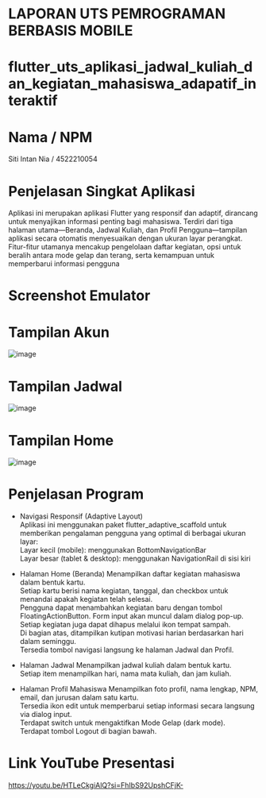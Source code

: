 # LAPORAN UTS PEMROGRAMAN BERBASIS MOBILE
# flutter_uts_aplikasi_jadwal_kuliah_dan_kegiatan_mahasiswa_adapatif_interaktif
# Nama / NPM  
Siti Intan Nia / 4522210054
# Penjelasan Singkat Aplikasi
Aplikasi ini merupakan aplikasi Flutter yang responsif dan adaptif, dirancang untuk menyajikan informasi penting bagi mahasiswa. Terdiri dari tiga halaman utama—Beranda, Jadwal Kuliah, dan Profil Pengguna—tampilan aplikasi secara otomatis menyesuaikan dengan ukuran layar perangkat. Fitur-fitur utamanya mencakup pengelolaan daftar kegiatan, opsi untuk beralih antara mode gelap dan terang, serta kemampuan untuk memperbarui informasi pengguna
# Screenshot Emulator
# Tampilan Akun
![image](https://github.com/user-attachments/assets/473b1f16-7713-4905-afe9-b4615383c4a6)

# Tampilan Jadwal
![image](https://github.com/user-attachments/assets/deea77f1-03c2-4899-9eda-0a6d7250bdcc)

# Tampilan Home
![image](https://github.com/user-attachments/assets/990e23cb-a07a-43cd-aa1f-4d2cd3d1609b)

# Penjelasan Program
- Navigasi Responsif (Adaptive Layout) <br>
  Aplikasi ini menggunakan paket flutter_adaptive_scaffold untuk memberikan pengalaman pengguna yang optimal di berbagai ukuran layar: <br>
  Layar kecil (mobile): menggunakan BottomNavigationBar <br>
  Layar besar (tablet & desktop): menggunakan NavigationRail di sisi kiri <br>

- Halaman Home (Beranda)
  Menampilkan daftar kegiatan mahasiswa dalam bentuk kartu. <br>
  Setiap kartu berisi nama kegiatan, tanggal, dan checkbox untuk menandai apakah kegiatan telah selesai.<br>
  Pengguna dapat menambahkan kegiatan baru dengan tombol FloatingActionButton. Form input akan muncul dalam dialog pop-up.<br>
  Setiap kegiatan juga dapat dihapus melalui ikon tempat sampah.<br>
  Di bagian atas, ditampilkan kutipan motivasi harian berdasarkan hari dalam seminggu.<br>
  Tersedia tombol navigasi langsung ke halaman Jadwal dan Profil.<br>

- Halaman Jadwal
  Menampilkan jadwal kuliah dalam bentuk kartu.<br>
  Setiap item menampilkan hari, nama mata kuliah, dan jam kuliah.<br>

- Halaman Profil Mahasiswa
  Menampilkan foto profil, nama lengkap, NPM, email, dan jurusan dalam satu kartu.<br>
  Tersedia ikon edit untuk memperbarui setiap informasi secara langsung via dialog input.<br>
  Terdapat switch untuk mengaktifkan Mode Gelap (dark mode).<br>
  Terdapat tombol Logout di bagian bawah.<br>
    
# Link YouTube Presentasi
https://youtu.be/HTLeCkgiAlQ?si=FhIbS92UpshCFjK-
